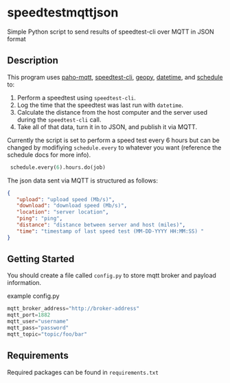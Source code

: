 # speedtestmqttjson

Simple Python script to send results of speedtest-cli over MQTT in JSON format

## Description

This program uses [paho-mqtt](https://pypi.org/project/paho-mqtt/), [speedtest-cli](https://pypi.org/project/speedtest-cli/), [geopy](https://pypi.org/project/geopy/), [datetime](https://docs.python.org/3/library/datetime.html#), and [schedule](https://pypi.org/project/schedule/) to:

1. Perform a speedtest using `speedtest-cli`.
2. Log the time that the speedtest was last run with `datetime`.
3. Calculate the distance from the host computer and the server used during the `speedtest-cli` call.
4. Take all of that data, turn it in to JSON, and publish it via MQTT.

 Currently the script is set to perform a speed test every 6 hours but can be changed by modifiying `schedule.every` to whatever you want (reference the schedule docs for more info).

```python
 schedule.every(6).hours.do(job)
 ```

The json data sent via MQTT is structured as follows:

```json
{
   "upload": "upload speed (Mb/s)",
   "download": "download speed (Mb/s)",
   "location": "server location",
   "ping": "ping",
   "distance": "distance between server and host (miles)",
   "time": "timestamp of last speed test (MM-DD-YYYY HH:MM:SS) "
}
```

## Getting Started

You should create a file called `config.py` to store mqtt broker and payload information.

example config.py

```python
mqtt_broker_address="http://broker-address"
mqtt_port=1882
mqtt_user="username"
mqtt_pass="password"
mqtt_topic="topic/foo/bar"
```

## Requirements

Required packages can be found in `requirements.txt`